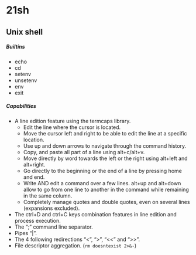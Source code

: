 # 21sh
## Unix shell

##### Builtins
- echo
- cd
- setenv
- unsetenv
- env
- exit

##### Capabilities
- A line edition feature using the termcaps library.
    - Edit the line where the cursor is located.
    - Move the cursor left and right to be able to edit the line at a specific location.
    - Use up and down arrows to navigate through the command history.
    - Copy, and paste all part of a line using alt+c/alt+v.
    - Move directly by word towards the left or the right using alt+left and alt+right.
    - Go directly to the beginning or the end of a line by pressing home and end.
    - Write AND edit a command over a few lines. alt+up and alt+down allow to go from one line to another in the command while remaining in the same column.
    - Completely manage quotes and double quotes, even on several lines (expansions excluded).
- The ctrl+D and ctrl+C keys combination features in line edition and process execution.
- The “;” command line separator.
- Pipes “|”.
- The 4 following redirections “<”, “>”, “<<” and “>>”.
- File descriptor aggregation. (`rm doesntexist 2>&-`)
